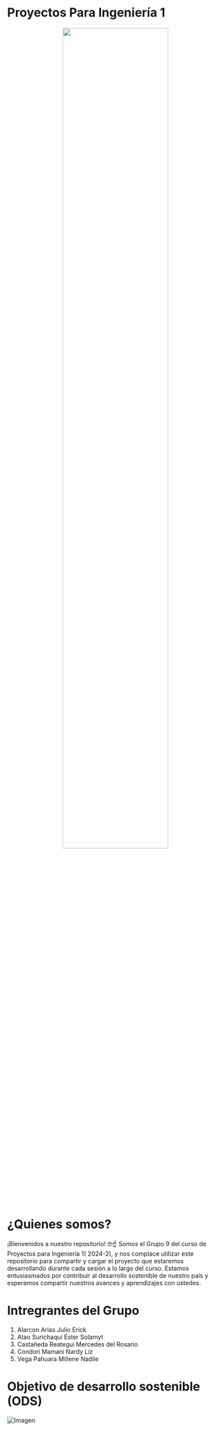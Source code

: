 # Proyectos Para Ingeniería 1

<p align="center">
  <img src="https://github.com/JefHuiza/Fundamentos-de-Dise-o/assets/156036185/d3c66dfb-5faa-419b-bf1b-d897ea110ce7" width="70%">
</p>

# ¿Quienes somos? 

¡Bienvenidos a nuestro repositorio! 🤓☝️ Somos el Grupo 9 del curso de Proyectos para Ingeniería 1( 2024-2), y nos complace utilizar este repositorio para compartir y cargar el proyecto que estaremos desarrollando durante cada sesión a lo largo del curso. Estamos entusiasmados por contribuir al desarrollo sostenible de nuestro país y esperamos compartir nuestros avances y aprendizajes con ustedes.


# Intregrantes del Grupo

1. Alarcon Arias Julio Erick
2. Atao Surichaqui Ester Solamyt
3. Castañeda Reategui Mercedes del Rosario
4. Condori Mamani Nardy Liz
5. Vega Pahuara Millene Nadile

# Objetivo de desarrollo sostenible (ODS) 
![Imagen](https://www.isglobal.org/documents/10179/6939518/sdg+13+grande+es.jpg/cba42d02-4e25-4cc3-b045-a4f1a9f0ed40?t=1539694658000)
